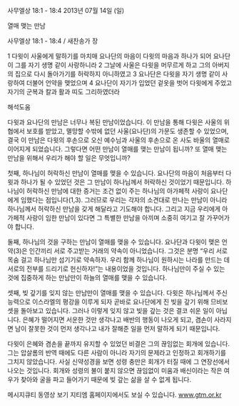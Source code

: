 사무엘상 18:1 - 18:4 
2013년 07월 14일 (일)

열매 맺는 만남



사무엘상 18:1 - 18:4 / 새찬송가  장


1 다윗이 사울에게 말하기를 마치매 요나단의 마음이 다윗의 마음과 하나가 되어 요나단이 그를 자기 생명 같이 사랑하니라
2 그날에 사울은 다윗을 머무르게 하고 그의 아버지의 집으로 다시 돌아가기를 허락하지 아니하였고
3 요나단은 다윗을 자기 생명 같이 사랑하여 더불어 언약을 맺었으며
4 요나단이 자기가 입었던 겉옷을 벗어 다윗에게 주었고 자기의 군복과 칼과 활과 띠도 그리하였더라

해석도움





다윗과 요나단의 만남은 너무나 복된 만남이었습니다. 이 만남을 통해 다윗은 사울의 위협에서 보호를 받았고, 멸망할 수밖에 없던 사울(요나단)의 가문도 생존할 수 있었으며, 결국 이 만남은 다윗의 후손으로 오신 예수님과 사울의 후손으로 온 사도 바울의 열매로 이어지게 되었습니다. 그렇다면 어떤 만남이 열매를 맺는 만남이 됩니까? 또 열매 맺는 만남을 위해서 우리가 해야 할 일은 무엇입니까?  

첫째, 하나님이 허락하신 만남이 열매를 맺을 수 있습니다. 요나단의 마음이 처음부터 다윗과 하나가 될 수 있었던 것은 그 만남이 하나님께서 허락하신 것이었기 때문입니다. 하나님이 허락하신 만남에 대한 증거는 조건 없이 주는 하나님의 아가페적 사랑이 요나단에게 임했다는 점입니다(1,3). 그러므로 우리는 각자의 소견대로 만나는 만남이 아니라 하나님께서 허락하신 만남을 갖게 해달라고 기도해야 합니다. 그리고 지금 우리에게 아가페적 사랑이 임한 만남이 있다면 그 특별한 만남을 아끼며 소중히 여기고 잘 가꾸어가야 합니다. 

둘째, 하나님의 것을 구하는 만남이 열매를 맺을 수 있습니다. 요나단과 다윗이 맺은 언약(3)은 인간끼리 서로 주고받는 거래의 약속이 아니었습니다. 그것은 분명 “우리 서로 목숨 걸고 하나님만 섬기기로 약속하자. 우리 함께 하나님이 원하시는 나라를 만드는 데 서로의 전부를 드리기로 헌신하자!”는 내용이었을 것입니다. 하나님만이 주실 수 있는 것에 집중하게 하는 만남만이 하늘의 열매를 맺을 수 있습니다. 

셋째, 빚 갚기를 잊지 않는 만남만이 열매를 맺을 수 있습니다. 다윗은 하나님께서 주신 능력으로 이스라엘의 평강을 이루게 되자 곧바로 요나단에게 진 빚을 갚기 위해 므비보셋을 돌아보고 있습니다. 그러나 이렇게 잊지 않고 빚을 갚는 것은 결코 쉬운 일이 아닙니다. 은혜가 떨어지면 서운한 것만 생각나고 배반의 행동이 나오게 되고, 겸손이 사라지면 남이 잘못한 것이 먼저 생각나고 내가 잘해준 일을 먼저 말하게 되기 때문입니다. 

다윗이 은혜와 겸손을 끝까지 유지할 수 있었던 비결은 그의 끊임없는 회개에 있습니다. 그는 압살롬의 반역 때에도 다른 사람이 아니라 자기의 문제라고 인정하고 회개하기를 그치지 않았습니다. 사실 신약성경을 보면 성령 충만은 회개가 터질 때에 그 연장선에서 나오는 것입니다. 회개와 성령의 불이 붙지 않으면 끊임없이 미움과 배신이라는 작은 여우가 찾아와 굴을 파고 들어가기 때문에 빚 갚는 삶을 살 수 없게 됩니다. 


메시지큐티 동영상 보기 
지티엠 홈페이지에서도 보실 수 있습니다.  www.gtm.or.kr